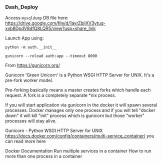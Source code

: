 ### Dash_Deploy

Access `mysqldump` DB file here: https://drive.google.com/file/d/1ayrZbjiXV3ytug-xxb8DpdV8dfQ8LQR5/view?usp=share_link 


Launch App using: 

`python -m auth.__init__` 

`gunicorn --reload auth:app --timeout 8000` 

From https://gunicorn.org/

Gunicorn 'Green Unicorn' is a Python WSGI HTTP Server for UNIX. It's a pre-fork worker model.

Pre-forking basically means a master creates forks which handle each request. A fork is a completely separate *nix process.



If you will start application via gunicorn in the docker it will spawn several processes. Docker manages only one process and if you will tell "docker down" it will kill "init" process which is gunicorn but those "worker" processes will stay alive.

Gunicorn - Python WSGI HTTP Server for UNIX
https://docs.docker.com/config/containers/multi-service_container/ you can read more here

Docker Documentation
Run multiple services in a container
How to run more than one process in a container

 
